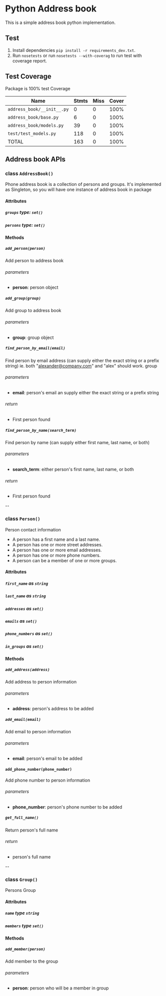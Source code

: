# Python Address book
This is a simple address book python implementation.

## Test

1. Install dependencies `pip install -r requirements_dev.txt`.
2. Run `nosetests` or run `nosetests --with-coverag` to run test with coverage report.

## Test Coverage

Package is 100% test Coverage

| Name                       | Stmts | Miss | Cover |
|----------------------------|-------|------|-------|
| `address_book/__init__.py` | 0     | 0    | 100%  |
| `address_book/base.py`     | 6     | 0    | 100%  |
| `address_book/models.py`   | 39    | 0    | 100%  |
| `test/test_models.py`      | 118   | 0    | 100%  |
|           TOTAL            | 163   | 0    | 100%  |

## Address book APIs

### class `AddressBook()`
Phone address book is a collection of persons and groups. It's implemented as Singleton, so you will have one instance of address book in package

#### Attributes

##### `groups` type: `set()`
##### `persons` type: `set()`

#### Methods

##### `add_person(person)`

Add person to address book
###### parameters
* **person**: person object

##### `add_group(group)`

Add group to address book
###### parameters
* **group**: group object

##### `find_person_by_email(email)`

Find person by email address (can supply either the exact string
or a prefix string)
ie. both "alexander@company.com" and "alex" should work.
group
###### parameters
* **email**: person's email an supply either the exact string
or a prefix string

###### return
* First person found

##### `find_person_by_name(search_term)`

Find person by name (can supply either first name, last name, or both)
###### parameters
* **search_term**: either person's first name, last name, or both

###### return
* First person found

--
### class `Person()`
Person contact information

* A person has a first name and a last name.
* A person has one or more street addresses.
* A person has one or more email addresses.
* A person has one or more phone numbers.
* A person can be a member of one or more groups.

#### Attributes

##### `first_name` as `string`
##### `last_name` as `string`
##### `addresses` as `set()`
##### `emails` as `set()`
##### `phone_numbers` as `set()`
##### `in_groups` as `set()`


#### Methods

##### `add_address(address)`

Add address to person information
###### parameters
* **address**: person's address to be added

##### `add_email(email)`

Add email to person information

###### parameters
* **email**: person's email to be added

#### `add_phone_number(phone_number)`

Add phone number to person information

###### parameters
* **phone_number**: person's phone number to be added

##### `get_full_name()`
Return person's full name
###### return
* person's full name

--
### class `Group()`
Persons Group

#### Attributes

##### `name` type `string`
##### `members` type `set()`

#### Methods

##### `add_member(person)`
Add member to the group

###### parameters
* **person**: person who will be a member in group
